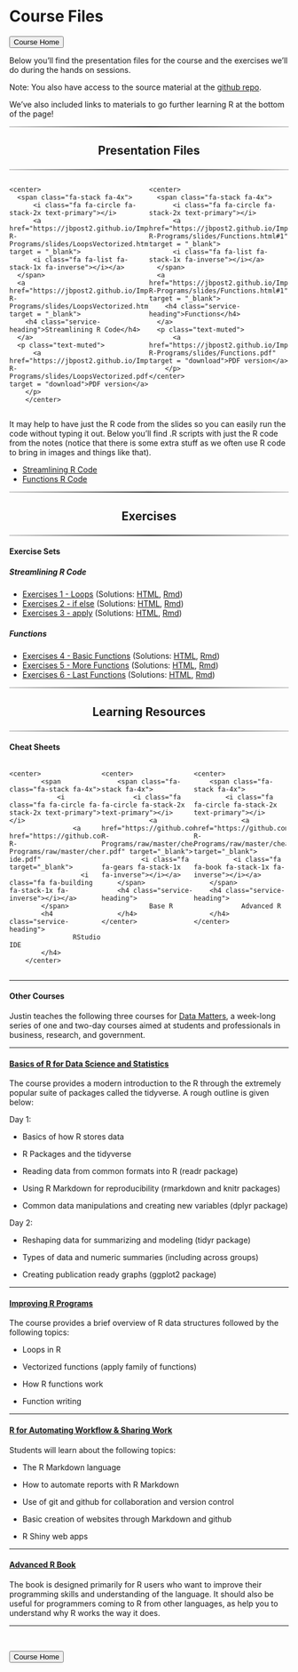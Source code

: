 Course Files
================

<head>

<link href="//maxcdn.bootstrapcdn.com/font-awesome/4.2.0/css/font-awesome.min.css" rel="stylesheet">

</head>

<a href = "https://jbpost2.github.io/Improving-R-Programs/"><button type="button">Course
Home</button></a>

Below you’ll find the presentation files for the course and the
exercises we’ll do during the hands on sessions.

Note: You also have access to the source material at the [github
repo](https://github.com/jbpost2/Improving-R-Programs).

We’ve also included links to materials to go further learning R at the
bottom of the page!

<hr style="    border: 0;
    height: 2px;
    background: #333;
    background-image: linear-gradient(to right, #ccc, #333, #ccc);">
<h2 class="intro-text text-center">
<center>

<strong>Presentation Files</strong>

</center>
</h2>
<hr style="    border: 0;
    height: 2px;
    background: #333;
    background-image: linear-gradient(to right, #ccc, #333, #ccc);">

<div class="row">

<div style="width: 50%;float: left;">

    <center>
      <span class="fa-stack fa-4x">
          <i class="fa fa-circle fa-stack-2x text-primary"></i>
          <a href="https://jbpost2.github.io/Improving-R-Programs/slides/LoopsVectorized.html#1" target = "_blank">
          <i class="fa fa-list fa-stack-1x fa-inverse"></i></a>
      </span>
      <a href="https://jbpost2.github.io/Improving-R-Programs/slides/LoopsVectorized.html#1" target = "_blank">
        <h4 class="service-heading">Streamlining R Code</h4>
      </a>
      <p class="text-muted">
          <a href="https://jbpost2.github.io/Improving-R-Programs/slides/LoopsVectorized.pdf" target = "download">PDF version</a>
        </p>
        </center>

</div>

<div style="width: 50%;float: right;">

    <center>
      <span class="fa-stack fa-4x">
          <i class="fa fa-circle fa-stack-2x text-primary"></i>
          <a href="https://jbpost2.github.io/Improving-R-Programs/slides/Functions.html#1" target = "_blank">
          <i class="fa fa-list fa-stack-1x fa-inverse"></i></a>
      </span>
      <a href="https://jbpost2.github.io/Improving-R-Programs/slides/Functions.html#1" target = "_blank">
        <h4 class="service-heading">Functions</h4>
      </a>
      <p class="text-muted">
          <a href="https://jbpost2.github.io/Improving-R-Programs/slides/Functions.pdf" target = "download">PDF version</a> 
        </p>
    </center>

</div>

</div>

<div style="content: &quot;&quot;;   clear: both;   display: table;">

</div>

It may help to have just the R code from the slides so you can easily
run the code without typing it out. Below you’ll find .R scripts with
just the R code from the notes (notice that there is some extra stuff as
we often use R code to bring in images and things like that).

-   <a href = "https://raw.githubusercontent.com/jbpost2/Improving-R-Programs/master/slides/LoopsVectorized.R" target = "download">
    Streamlining R Code</a>
-   <a href = "https://raw.githubusercontent.com/jbpost2/Improving-R-Programs/master/slides/Functions.R" target = "download">
    Functions R Code</a>

<hr style="    border: 0;
    height: 2px;
    background: #333;
    background-image: linear-gradient(to right, #ccc, #333, #ccc);">
<h2 class="intro-text text-center">
<center>

<strong>Exercises</strong>

</center>
</h2>
<hr style="    border: 0;
    height: 2px;
    background: #333;
    background-image: linear-gradient(to right, #ccc, #333, #ccc);">

#### Exercise Sets

##### Streamlining R Code

-   <a href = "https://jbpost2.github.io/Improving-R-Programs/exercises/Exercises1_Loops.html">
    Exercises 1 - Loops</a> (Solutions:
    <a href = "https://jbpost2.github.io/Improving-R-Programs/exercises/Exercises1_Loops_Solutions.html">
    HTML</a>,
    <a href = "https://jbpost2.github.io/Improving-R-Programs/exercises/Exercises1_Loops_Solutions.Rmd">
    Rmd</a>)
-   <a href = "https://jbpost2.github.io/Improving-R-Programs/exercises/Exercises2_ifelse.html">
    Exercises 2 - if else</a> (Solutions:
    <a href = "https://jbpost2.github.io/Improving-R-Programs/exercises/Exercises2_ifelse_Solutions.html">
    HTML</a>,
    <a href = "https://jbpost2.github.io/Improving-R-Programs/exercises/Exercises2_ifelse_Solutions.Rmd">
    Rmd</a>)
-   <a href = "https://jbpost2.github.io/Improving-R-Programs/exercises/Exercises3_apply.html">
    Exercises 3 - apply</a> (Solutions:
    <a href = "https://jbpost2.github.io/Improving-R-Programs/exercises/Exercises3_apply_Solutions.html">
    HTML</a>,
    <a href = "https://jbpost2.github.io/Improving-R-Programs/exercises/Exercises3_apply_Solutions.Rmd">
    Rmd</a>)

##### Functions

-   <a href = "https://jbpost2.github.io/Improving-R-Programs/exercises/Exercises4_BasicFunctions.html">
    Exercises 4 - Basic Functions</a> (Solutions:
    <a href = "https://jbpost2.github.io/Improving-R-Programs/exercises/Exercises4_BasicFunctions_Solutions.html">
    HTML</a>,
    <a href = "https://jbpost2.github.io/Improving-R-Programs/exercises/Exercises4_BasicFunctions_Solutions.Rmd">
    Rmd</a>)
-   <a href = "https://jbpost2.github.io/Improving-R-Programs/exercises/Exercises5_MoreFunctions.html">
    Exercises 5 - More Functions</a> (Solutions:
    <a href = "https://jbpost2.github.io/Improving-R-Programs/exercises/Exercises5_MoreFunctions_Solutions.html">
    HTML</a>,
    <a href = "https://jbpost2.github.io/Improving-R-Programs/exercises/Exercises5_MoreFunctions_Solutions.Rmd">
    Rmd</a>)
-   <a href = "https://jbpost2.github.io/Improving-R-Programs/exercises/Exercises6_LastFunctions.html">
    Exercises 6 - Last Functions</a> (Solutions:
    <a href = "https://jbpost2.github.io/Improving-R-Programs/exercises/Exercises6_LastFunctions_Solutions.html">
    HTML</a>,
    <a href = "https://jbpost2.github.io/Improving-R-Programs/exercises/Exercises6_LastFunctions_Solutions.Rmd">
    Rmd</a>)

<hr style="    border: 0;
    height: 2px;
    background: #333;
    background-image: linear-gradient(to right, #ccc, #333, #ccc);">
<h2 class="intro-text text-center">
<center>

<strong>Learning Resources</strong>

</center>
</h2>
<hr style="    border: 0;
    height: 2px;
    background: #333;
    background-image: linear-gradient(to right, #ccc, #333, #ccc);">

#### Cheat Sheets

<div class="row">

<div style="width: 33%;float: left;">

    <center>
            <span class="fa-stack fa-4x">
                <i class="fa fa-circle fa-stack-2x text-primary"></i>
                    <a href="https://github.com/jbpost2/Improving-R-Programs/raw/master/cheatsheets/rstudio-ide.pdf" target="_blank">
                      <i class="fa fa-building fa-stack-1x fa-inverse"></i></a>
            </span>
            <h4 class="service-heading">
                    RStudio IDE
            </h4>
        </center>

</div>

<div style="width: 33%;float: left;">

    <center>
        <span class="fa-stack fa-4x">
            <i class="fa fa-circle fa-stack-2x text-primary"></i>
                <a href="https://github.com/jbpost2/Improving-R-Programs/raw/master/cheatsheets/base-r.pdf" target="_blank">
              <i class="fa fa-gears fa-stack-1x fa-inverse"></i></a>
        </span>
        <h4 class="service-heading">
                Base R
        </h4>
    </center>

</div>

<div style="width: 33%;float: left;">

    <center>
        <span class="fa-stack fa-4x">
            <i class="fa fa-circle fa-stack-2x text-primary"></i>
                <a href="https://github.com/jbpost2/Improving-R-Programs/raw/master/cheatsheets/advancedR.pdf" target="_blank">
              <i class="fa fa-book fa-stack-1x fa-inverse"></i></a>
        </span>
        <h4 class="service-heading">
                Advanced R
        </h4>
    </center>

</div>

</div>

<div style="content: &quot;&quot;;   clear: both;   display: table;">

</div>

<hr>

#### Other Courses

Justin teaches the following three courses for [Data
Matters](https://datamatters.org/), a week-long series of one and
two-day courses aimed at students and professionals in business,
research, and government.

<hr>
<h4>

<a href = "https://jbpost2.github.io/Basics-of-R-for-Data-Science-and-Statistics/" target = "_blank">Basics
of R for Data Science and Statistics</a>

</h4>

The course provides a modern introduction to the R through the extremely
popular suite of packages called the tidyverse. A rough outline is given
below:

Day 1:

-   Basics of how R stores data

-   R Packages and the tidyverse

-   Reading data from common formats into R (readr package)

-   Using R Markdown for reproducibility (rmarkdown and knitr packages)

-   Common data manipulations and creating new variables (dplyr package)

Day 2:

-   Reshaping data for summarizing and modeling (tidyr package)

-   Types of data and numeric summaries (including across groups)

-   Creating publication ready graphs (ggplot2 package)

<hr>
<h4>

<a href = "https://jbpost2.github.io/Improving-R-Programs/" target = "_blank">Improving
R Programs</a>

</h4>

The course provides a brief overview of R data structures followed by
the following topics:

-   Loops in R

-   Vectorized functions (apply family of functions)

-   How R functions work

-   Function writing

<hr>
<h4>

<a href = "https://jbpost2.github.io/R-for-Automating-Workflow-Sharing-Work/" target = "_blank">R
for Automating Workflow & Sharing Work</a>

</h4>

Students will learn about the following topics:

-   The R Markdown language

-   How to automate reports with R Markdown

-   Use of git and github for collaboration and version control

-   Basic creation of websites through Markdown and github

-   R Shiny web apps

<hr>
<h4>

<a href = "https://adv-r.hadley.nz/" target = "_blank">Advanced R
Book</a>

</h4>

The book is designed primarily for R users who want to improve their
programming skills and understanding of the language. It should also be
useful for programmers coming to R from other languages, as help you to
understand why R works the way it does.

<hr>

<br>

<a href = "https://jbpost2.github.io/Improving-R-Programs/"><button type="button">Course
Home</button></a>
